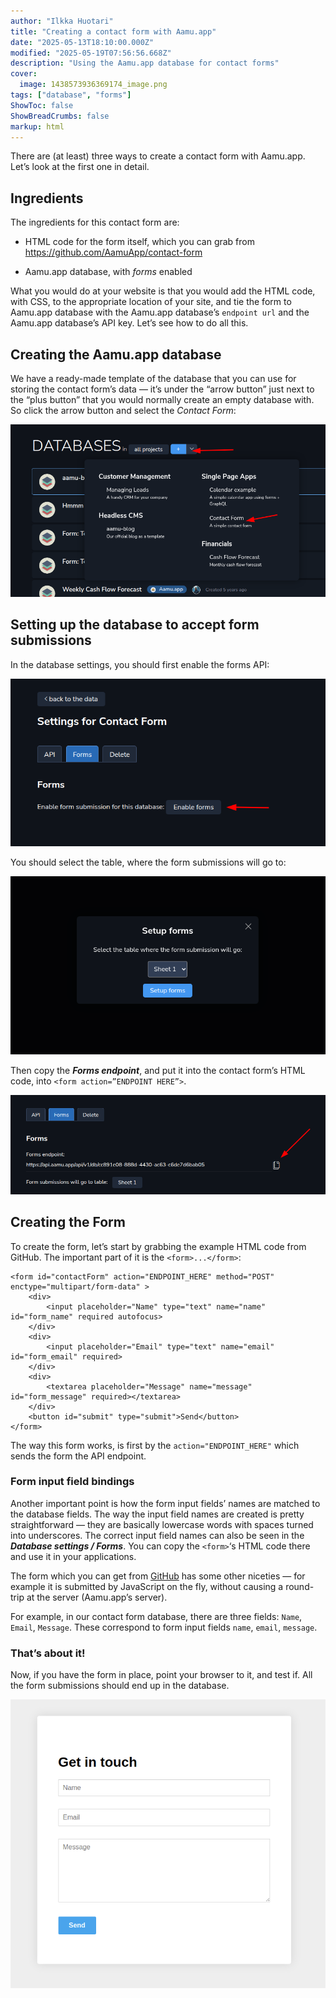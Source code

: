 ```yaml
---
author: "Ilkka Huotari"
title: "Creating a contact form with Aamu.app"
date: "2025-05-13T18:10:00.000Z"
modified: "2025-05-19T07:56:56.668Z"
description: "Using the Aamu.app database for contact forms"
cover:
  image: 1438573936369174_image.png
tags: ["database", "forms"]
ShowToc: false
ShowBreadCrumbs: false
markup: html
---
```


<p>There are (at least) three ways to create a contact form with Aamu.app. Let’s look at the first one in detail.</p><h2>Ingredients</h2><p>The ingredients for this contact form are:</p><ul><li><p>HTML code for the form itself, which you can grab from <a target="_blank" rel="noopener noreferrer nofollow" href="https://github.com/AamuApp/contact-form">https://github.com/AamuApp/contact-form</a></p></li><li><p>Aamu.app database, with <em>forms</em> enabled</p></li></ul><p>What you would do at your website is that you would add the HTML code, with CSS, to the appropriate location of your site, and tie the form to Aamu.app database with the Aamu.app database’s <code>endpoint url</code> and the Aamu.app database’s API key. Let’s see how to do all this.</p><h2>Creating the Aamu.app database</h2><p>We have a ready-made template of the database that you can use for storing the contact form’s data — it’s under the “arrow button” just next to the “plus button” that you would normally create an empty database with. So click the arrow button and select the <em>Contact Form</em>:</p><img src="3050608520091626_image.png" style="width: auto;" id="a1028694-4284-4322-84e0-802f6a75db14"><h2>Setting up the database to accept form submissions</h2><p>In the database settings, you should first enable the forms API:</p><img src="5304015007419345_image.png" style="width: auto;" id="48f331e6-d9b4-4ca2-a8a2-6537091c43b4"><p>You should select the table, where the form submissions will go to:</p><img src="4826963777914763_image.png" style="width: auto;" id="a02c541b-d181-41b2-a9fe-b3b29e3ef4aa"><p>Then copy the <strong><em>Forms endpoint</em></strong>, and put it into the contact form’s HTML code, into <code>&lt;form action=”ENDPOINT HERE”&gt;</code>.</p><img src="3041253916504638_image.png" style="width: auto;" id="e39ceeea-314e-4aa1-af82-146979e38e84"><h2>Creating the Form</h2><p>To create the form, let’s start by grabbing the example HTML code from GitHub. The important part of it is the <code>&lt;form&gt;...&lt;/form&gt;</code>:</p><pre><code class="language-html">&lt;form id="contactForm" action="ENDPOINT_HERE" method="POST" enctype="multipart/form-data" &gt;
	&lt;div&gt;
		&lt;input placeholder="Name" type="text" name="name" id="form_name" required autofocus&gt;
	&lt;/div&gt;
	&lt;div&gt;
		&lt;input placeholder="Email" type="text" name="email" id="form_email" required&gt;
	&lt;/div&gt;
	&lt;div&gt;
		&lt;textarea placeholder="Message" name="message" id="form_message" required&gt;&lt;/textarea&gt;
	&lt;/div&gt;
	&lt;button id="submit" type="submit"&gt;Send&lt;/button&gt;
&lt;/form&gt;</code></pre><p>The way this form works, is first by the <code>action="ENDPOINT_HERE"</code> which sends the form the API endpoint. </p><h3>Form input field bindings</h3><p>Another important point is how the form input fields’ names are matched to the database fields. The way the input field names are created is pretty straightforward — they are basically lowercase words with spaces turned into underscores. The correct input field names can also be seen in the <strong><em>Database settings / Forms</em></strong>. You can copy the <code>&lt;form&gt;</code>‘s HTML code there and use it in your applications.</p><p>The form which you can get from <a target="_blank" rel="noopener noreferrer nofollow" href="https://github.com/AamuApp/contact-form" id="0ec9cb15-f76c-45a5-982b-b3d57ca1801b">GitHub</a> has some other niceties — for example it is submitted by JavaScript on the fly, without causing a round-trip at the server (Aamu.app’s server).</p><p>For example, in our contact form database, there are three fields: <code>Name</code>, <code>Email</code>, <code>Message</code>. These correspond to form input fields <code>name</code>, <code>email</code>, <code>message</code>. </p><h3>That’s about it!</h3><p>Now, if you have the form in place, point your browser to it, and test if. All the form submissions should end up in the database.</p><img src="1306516040216159_image.png" style="width: auto;" id="e7fc64c7-5a3c-4780-a575-776e32216a5c"><p></p><p></p>